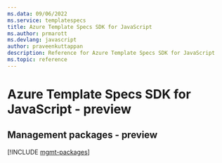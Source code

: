 ```yaml
---
ms.data: 09/06/2022
ms.service: templatespecs
title: Azure Template Specs SDK for JavaScript
ms.author: prmarott
ms.devlang: javascript
author: praveenkuttappan
description: Reference for Azure Template Specs SDK for JavaScript
ms.topic: reference
---
```

# Azure Template Specs SDK for JavaScript - preview

## Management packages - preview
[!INCLUDE [mgmt-packages](template-specs-mgmt-index.md)]